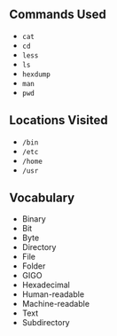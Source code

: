 ## Commands Used ##

* `cat`
* `cd`
* `less`
* `ls`
* `hexdump`
* `man`
* `pwd`

## Locations Visited ##

* `/bin`
* `/etc`
* `/home`
* `/usr`

## Vocabulary ##

* Binary
* Bit
* Byte
* Directory
* File
* Folder
* GIGO
* Hexadecimal
* Human-readable
* Machine-readable
* Text
* Subdirectory
